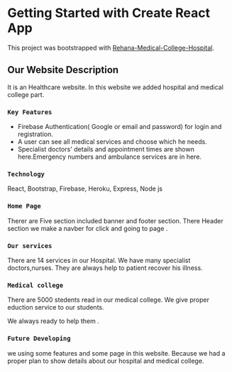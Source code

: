 # Getting Started with Create React App

This project was bootstrapped with [Rehana-Medical-College-Hospital](https://rehana-medical-ch.web.app/home).

## Our Website Description

It is an Healthcare website. In this website we added hospital and medical college part.

### `Key Features`

* Firebase Authentication( Google or email and password) for login and registration.
* A user can see all medical services and choose which he needs.
* Specialist doctors' details and appointment times are shown here.Emergency numbers and ambulance services are in here.

### `Technology`
  React, Bootstrap, Firebase, Heroku, Express, Node js


### `Home Page`
 Therer are Five section included banner and footer section. There Header section we make a navber for click and going to page .


### `Our services`

There are 14 services in our Hospital. We have many specialist doctors,nurses. They are always help to patient recover his illness.

### `Medical college`

There are 5000 stedents read in our medical college. We give proper eduction service to our students.

We always ready to help them . 

### `Future Developing`

we using some features and some page in this website. Because we had a proper plan to show details about our hospital and medical college.
